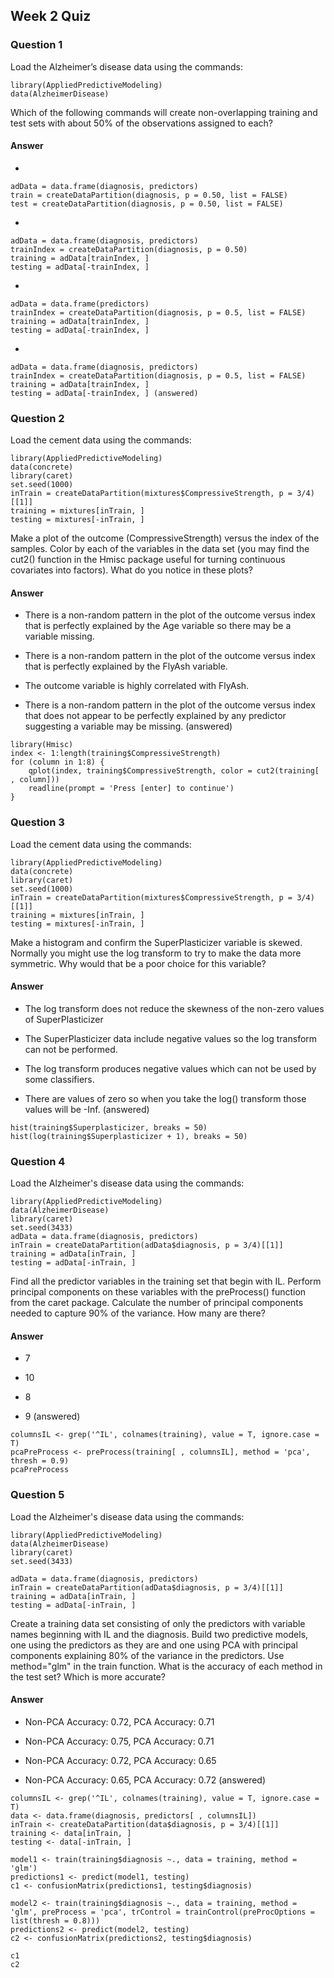 ## Week 2 Quiz
### Question 1
Load the Alzheimer’s disease data using the commands:
```
library(AppliedPredictiveModeling)
data(AlzheimerDisease)
```
Which of the following commands will create non-overlapping training and test sets with about 50% of the observations assigned to each?

#### Answer
*
```
adData = data.frame(diagnosis, predictors)
train = createDataPartition(diagnosis, p = 0.50, list = FALSE)
test = createDataPartition(diagnosis, p = 0.50, list = FALSE)
```

*
```
adData = data.frame(diagnosis, predictors)
trainIndex = createDataPartition(diagnosis, p = 0.50)
training = adData[trainIndex, ]
testing = adData[-trainIndex, ]
```

*
```
adData = data.frame(predictors)
trainIndex = createDataPartition(diagnosis, p = 0.5, list = FALSE)
training = adData[trainIndex, ]
testing = adData[-trainIndex, ]
```

*
```
adData = data.frame(diagnosis, predictors)
trainIndex = createDataPartition(diagnosis, p = 0.5, list = FALSE)
training = adData[trainIndex, ]
testing = adData[-trainIndex, ] (answered)
```

### Question 2
Load the cement data using the commands:
```
library(AppliedPredictiveModeling)
data(concrete)
library(caret)
set.seed(1000)
inTrain = createDataPartition(mixtures$CompressiveStrength, p = 3/4)[[1]]
training = mixtures[inTrain, ]
testing = mixtures[-inTrain, ]
```
Make a plot of the outcome (CompressiveStrength) versus the index of the samples. Color by each of the variables in the data set (you may find the cut2() function in the Hmisc package useful for turning continuous covariates into factors). What do you notice in these plots?

#### Answer

* There is a non-random pattern in the plot of the outcome versus index that is perfectly explained by the Age variable so there may be a variable missing.

* There is a non-random pattern in the plot of the outcome versus index that is perfectly explained by the FlyAsh variable.

* The outcome variable is highly correlated with FlyAsh.

* There is a non-random pattern in the plot of the outcome versus index that does not appear to be perfectly explained by any predictor suggesting a variable may be missing. (answered)

```
library(Hmisc)
index <- 1:length(training$CompressiveStrength)
for (column in 1:8) {
	qplot(index, training$CompressiveStrength, color = cut2(training[ , column]))
	readline(prompt = 'Press [enter] to continue')
}
```

### Question 3
Load the cement data using the commands:
```
library(AppliedPredictiveModeling)
data(concrete)
library(caret)
set.seed(1000)
inTrain = createDataPartition(mixtures$CompressiveStrength, p = 3/4)[[1]]
training = mixtures[inTrain, ]
testing = mixtures[-inTrain, ]
```
Make a histogram and confirm the SuperPlasticizer variable is skewed. Normally you might use the log transform to try to make the data more symmetric. Why would that be a poor choice for this variable?

#### Answer

* The log transform does not reduce the skewness of the non-zero values of SuperPlasticizer

* The SuperPlasticizer data include negative values so the log transform can not be performed.

* The log transform produces negative values which can not be used by some classifiers.

* There are values of zero so when you take the log() transform those values will be -Inf. (answered)

```
hist(training$Superplasticizer, breaks = 50)
hist(log(training$Superplasticizer + 1), breaks = 50)
```

### Question 4
Load the Alzheimer's disease data using the commands:
```
library(AppliedPredictiveModeling)
data(AlzheimerDisease)
library(caret)
set.seed(3433)
adData = data.frame(diagnosis, predictors)
inTrain = createDataPartition(adData$diagnosis, p = 3/4)[[1]]
training = adData[inTrain, ]
testing = adData[-inTrain, ]
```
Find all the predictor variables in the training set that begin with IL. Perform principal components on these variables with the preProcess() function from the caret package. Calculate the number of principal components needed to capture 90% of the variance. How many are there?

#### Answer

* 7

* 10

* 8

* 9 (answered)

```
columnsIL <- grep('^IL', colnames(training), value = T, ignore.case = T)
pcaPreProcess <- preProcess(training[ , columnsIL], method = 'pca', thresh = 0.9)
pcaPreProcess
```

### Question 5
Load the Alzheimer's disease data using the commands:
```
library(AppliedPredictiveModeling)
data(AlzheimerDisease)
library(caret)
set.seed(3433)

adData = data.frame(diagnosis, predictors)
inTrain = createDataPartition(adData$diagnosis, p = 3/4)[[1]]
training = adData[inTrain, ]
testing = adData[-inTrain, ]
```
Create a training data set consisting of only the predictors with variable names beginning with IL and the diagnosis. Build two predictive models, one using the predictors as they are and one using PCA with principal components explaining 80% of the variance in the predictors. Use method="glm" in the train function.
What is the accuracy of each method in the test set? Which is more accurate?

#### Answer

* Non-PCA Accuracy: 0.72, PCA Accuracy: 0.71

* Non-PCA Accuracy: 0.75, PCA Accuracy: 0.71

* Non-PCA Accuracy: 0.72, PCA Accuracy: 0.65

* Non-PCA Accuracy: 0.65, PCA Accuracy: 0.72 (answered)

```
columnsIL <- grep('^IL', colnames(training), value = T, ignore.case = T)
data <- data.frame(diagnosis, predictors[ , columnsIL])
inTrain <- createDataPartition(data$diagnosis, p = 3/4)[[1]]
training <- data[inTrain, ]
testing <- data[-inTrain, ]

model1 <- train(training$diagnosis ~., data = training, method = 'glm')
predictions1 <- predict(model1, testing)
c1 <- confusionMatrix(predictions1, testing$diagnosis)

model2 <- train(training$diagnosis ~., data = training, method = 'glm', preProcess = 'pca', trControl = trainControl(preProcOptions = list(thresh = 0.8)))
predictions2 <- predict(model2, testing)
c2 <- confusionMatrix(predictions2, testing$diagnosis)

c1
c2
```